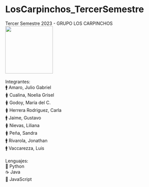 # LosCarpinchos_TercerSemestre
Tercer Semestre 2023 - GRUPO LOS CARPINCHOS
<br>
<img width="150" src="https://upload.wikimedia.org/wikipedia/commons/thumb/9/99/Capivara%28Hydrochoerus_hydrochaeris%29.jpg/320px-Capivara%28Hydrochoerus_hydrochaeris%29.jpg"/><br>
<br>
Integrantes:<br>
:mens: Amaro, Julio Gabriel<br>
:womens: Cualina, Noelia Grisel<br>
:womens: Godoy, María del C.<br>
:womens: Herrera Rodriguez, Carla<br>
:mens: Jaime, Gustavo<br>
:womens: Nievas, Liliana<br>
:womens: Peña, Sandra<br>
:mens: Rivarola, Jonathan<br>
:mens: Vaccarezza, Luis<br>
<br>
Lenguajes:<br>
:snake: Python<br>
:coffee: Java<br>
:beginner: JavaScript<br>


